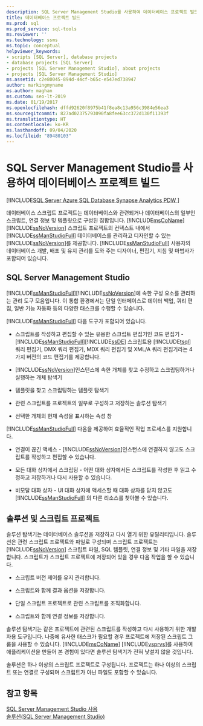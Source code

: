 ```yaml
---
description: SQL Server Management Studio를 사용하여 데이터베이스 프로젝트 빌드
title: 데이터베이스 프로젝트 빌드
ms.prod: sql
ms.prod_service: sql-tools
ms.reviewer: ''
ms.technology: ssms
ms.topic: conceptual
helpviewer_keywords:
- scripts [SQL Server], database projects
- database projects [SQL Server]
- projects [SQL Server Management Studio], about projects
- projects [SQL Server Management Studio]
ms.assetid: c2e80045-894d-44cf-b65c-e547ed738947
author: markingmyname
ms.author: maghan
ms.custom: seo-lt-2019
ms.date: 01/19/2017
ms.openlocfilehash: dffd92620f8975b41f8ea8c13a956c3984e56ea3
ms.sourcegitcommit: 827ad02375793090fa8fee63cc372d130f11393f
ms.translationtype: HT
ms.contentlocale: ko-KR
ms.lasthandoff: 09/04/2020
ms.locfileid: "89480103"
---
```

# <a name="build-database-projects-by-using-sql-server-management-studio"></a>SQL Server Management Studio를 사용하여 데이터베이스 프로젝트 빌드

[!INCLUDE[SQL Server Azure SQL Database Synapse Analytics PDW ](../includes/applies-to-version/sql-asdb-asdbmi-asa-pdw.md)]

데이터베이스 스크립트 프로젝트는 데이터베이스와 관련되거나 데이터베이스의 일부인 스크립트, 연결 정보 및 템플릿으로 구성된 집합입니다. [!INCLUDE[msCoName](../includes/msconame_md.md)] [!INCLUDE[ssNoVersion](../includes/ssnoversion-md.md)] 스크립트 프로젝트의 컨텍스트 내에서 [!INCLUDE[ssManStudioFull](../includes/ssmanstudiofull-md.md)] 데이터베이스를 관리하고 디자인할 수 있는 [!INCLUDE[ssNoVersion](../includes/ssnoversion-md.md)]를 제공합니다. [!INCLUDE[ssManStudioFull](../includes/ssmanstudiofull-md.md)] 사용자의 데이터베이스 개발, 배포 및 유지 관리를 도와 주는 디자이너, 편집기, 지침 및 마법사가 포함되어 있습니다.  
  
## <a name="sql-server-management-studio"></a>SQL Server Management Studio  
[!INCLUDE[ssManStudioFull](../includes/ssmanstudiofull-md.md)][!INCLUDE[ssNoVersion](../includes/ssnoversion-md.md)]에 속한 구성 요소를 관리하는 관리 도구 모음입니다. 이 통합 환경에서는 단일 인터페이스로 데이터 백업, 쿼리 편집, 일반 기능 자동화 등의 다양한 태스크를 수행할 수 있습니다.  
  
[!INCLUDE[ssManStudioFull](../includes/ssmanstudiofull-md.md)] 다음 도구가 포함되어 있습니다.  
  
-   스크립트를 작성하고 편집할 수 있는 유용한 스크립트 편집기인 코드 편집기 - [!INCLUDE[ssManStudioFull](../includes/ssmanstudiofull-md.md)][!INCLUDE[ssDE](../includes/ssde_md.md)] 스크립트용 [!INCLUDE[tsql](../includes/tsql-md.md)] 쿼리 편집기, DMX 쿼리 편집기, MDX 쿼리 편집기 및 XML/A 쿼리 편집기라는 4가지 버전의 코드 편집기를 제공합니다.  
  
-   [!INCLUDE[ssNoVersion](../includes/ssnoversion-md.md)]인스턴스에 속한 개체를 찾고 수정하고 스크립팅하거나 실행하는 개체 탐색기  
  
-   템플릿을 찾고 스크립팅하는 템플릿 탐색기  
  
-   관련 스크립트를 프로젝트의 일부로 구성하고 저장하는 솔루션 탐색기  
  
-   선택한 개체의 현재 속성을 표시하는 속성 창  
  
[!INCLUDE[ssManStudioFull](../includes/ssmanstudiofull-md.md)] 다음을 제공하여 효율적인 작업 프로세스를 지원합니다.  
  
-   연결이 끊긴 액세스 - [!INCLUDE[ssNoVersion](../includes/ssnoversion-md.md)]인스턴스에 연결하지 않고도 스크립트를 작성하고 편집할 수 있습니다.  
  
-   모든 대화 상자에서 스크립팅 - 어떤 대화 상자에서든 스크립트를 작성한 후 읽고 수정하고 저장하거나 다시 사용할 수 있습니다.  
  
-   비모달 대화 상자 - UI 대화 상자에 액세스할 때 대화 상자를 닫지 않고도 [!INCLUDE[ssManStudioFull](../includes/ssmanstudiofull-md.md)] 의 다른 리소스를 찾아볼 수 있습니다.  
  
## <a name="solutions-and-script-projects"></a>솔루션 및 스크립트 프로젝트  
솔루션 탐색기는 데이터베이스 솔루션을 저장하고 다시 열기 위한 유틸리티입니다. 솔루션은 관련 스크립트 프로젝트와 파일로 구성되며 스크립트 프로젝트는 [!INCLUDE[ssNoVersion](../includes/ssnoversion-md.md)] 스크립트 파일, SQL 템플릿, 연결 정보 및 기타 파일을 저장합니다. 스크립트가 스크립트 프로젝트에 저장되어 있을 경우 다음 작업을 할 수 있습니다.  
  
-   스크립트 버전 제어를 유지 관리합니다.  
  
-   스크립트와 함께 결과 옵션을 저장합니다.  
  
-   단일 스크립트 프로젝트로 관련 스크립트를 조직화합니다.  
  
-   스크립트와 함께 연결 정보를 저장합니다.  
  
솔루션 탐색기는 같은 프로젝트에 관련된 스크립트를 작성하고 다시 사용하기 위한 개발자용 도구입니다. 나중에 유사한 태스크가 필요할 경우 프로젝트에 저장된 스크립트 그룹을 사용할 수 있습니다. [!INCLUDE[msCoName](../includes/msconame_md.md)] [!INCLUDE[vsprvs](../includes/vsprvs-md.md)]를 사용하여 애플리케이션을 만들어 본 경험이 있다면 솔루션 탐색기가 전혀 낯설지 않을 것입니다.  
  
솔루션은 하나 이상의 스크립트 프로젝트로 구성됩니다. 프로젝트는 하나 이상의 스크립트 또는 연결로 구성되며 스크립트가 아닌 파일도 포함할 수 있습니다.  
  
## <a name="see-also"></a>참고 항목  
[SQL Server Management Studio 사용](../ssms/use-sql-server-management-studio.md)  
[솔루션&#40;SQL Server Management Studio&#41;](../ssms/solution/solutions-sql-server-management-studio.md)  
  
